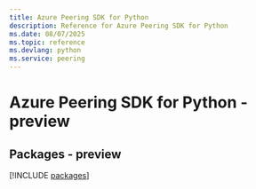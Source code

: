 ```yaml
---
title: Azure Peering SDK for Python
description: Reference for Azure Peering SDK for Python
ms.date: 08/07/2025
ms.topic: reference
ms.devlang: python
ms.service: peering
---
```

# Azure Peering SDK for Python - preview
## Packages - preview
[!INCLUDE [packages](peering-index.md)]